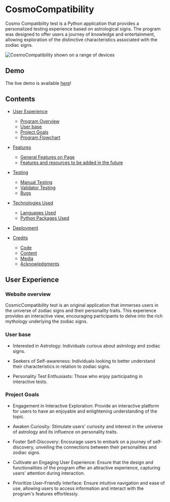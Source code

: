 # CosmoCompatibility

Cosmo Compatibility test is a Python application that provides a personalized testing experience based on astrological signs. The program was designed to offer users a journey of knowledge and entertainment, allowing exploration of the distinctive characteristics associated with the zodiac signs.

![CosmoCompatibility shown on a range of devices](/assets/images/docs/)  

## Demo
The live demo is available [here]()!

## Contents

* [User Experience](#user-experience)
  * [Program Overview](#program-overview)
  * [User base](#user-base)
  * [Project Goals](#project-goals)
  * [Program Flowchart](#wireframes)

* [Features](#features)
  * [General Features on Page](#features)
  * [Features and resources to be added in the future](#features-and-resources-to-be-added-in-the-future)

* [Testing](#testing)
  * [Manual Testing](#manual-testing)
  * [Validator Testing](#validator-testing)
  * [Bugs](#bugs)

* [Technologies Used](#technologies-used)
  * [Languages Used](#languages-used)
  * [Python Packages Used](#frameworks-libraries--programs-used)

* [Deployment](#deployment)

* [Credits](#credits)
  * [Code](#code)
  * [Content](#content)
  * [Media](#media)
  * [Acknowledgments](#acknowledgments)

## User Experience

### Website overview 

CosmicCompatibility test is an original application that immerses users in the universe of zodiac signs and their personality traits. This experience provides an interactive view, encouraging participants to delve into the rich mythology underlying the zodiac signs.

### User base

* Interested in Astrology: Individuals curious about astrology and zodiac signs.

* Seekers of Self-awareness: Individuals looking to better understand their characteristics in relation to zodiac signs.

* Personality Test Enthusiasts: Those who enjoy participating in interactive tests.


### Project Goals  

* Engagement in Interactive Exploration: Provide an interactive platform for users to have an enjoyable and enlightening understanding of the topic.

* Awaken Curiosity: Stimulate users' curiosity and interest in the universe of astrology and its influence on personality traits.

* Foster Self-Discovery: Encourage users to embark on a journey of self-discovery, unveiling the connections between their personalities and zodiac signs.

* Cultivate an Engaging User Experience: Ensure that the design and functionalities of the program offer an attractive experience, capturing users' attention during interaction.

* Prioritize User-Friendly Interface: Ensure intuitive navigation and ease of use, allowing users to access information and interact with the program's features effortlessly.
